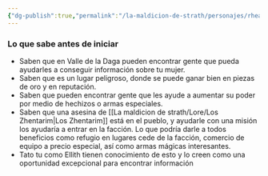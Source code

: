 ```yaml
---
{"dg-publish":true,"permalink":"/la-maldicion-de-strath/personajes/rheagon/"}
---
```



### Lo que sabe antes de iniciar

- Saben que en Valle de la Daga pueden encontrar gente que pueda ayudarles a conseguir información sobre tu mujer.
- Saben que es un lugar peligroso, donde se puede ganar bien en piezas de oro y en reputación.
- Saben que pueden encontrar gente que les ayude a aumentar su poder por medio de hechizos o armas especiales.
- Saben que una asesina de [[La maldicion de strath/Lore/Los Zhentarim\|Los Zhentarim]] está en el pueblo, y ayudarle con una misión los ayudaría a entrar en la facción. Lo que podría darle a todos beneficios como refugio en lugares cede de la facción, comercio de equipo a precio especial, así como armas mágicas interesantes.
-  Tato tu como Ellith tienen conocimiento de esto y lo creen como una oportunidad excepcional para encontrar información